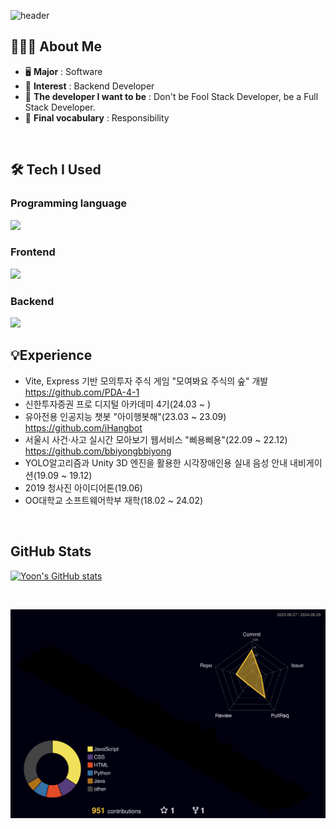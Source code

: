 
<!-- 헤더 -->
![header](https://capsule-render.vercel.app/api?type=slice&color=auto&height=200&section=header&text=Welcome%20To&desc=Yoon's%20GitHub&fontSize=60&rotate=14&fontAlignY=25&fontAlign=75&descAlignY=43&descAlign=80&&animation=twinkling)



## 🧑🏻‍💻 About Me
- 🖥️ **Major** : Software
- 🚀 **Interest** : Backend Developer
- 🔮 **The developer I want to be** : Don't be Fool Stack Developer, be a Full Stack Developer.
- 📜 **Final vocabulary** : Responsibility
<br>


## 🛠️ Tech I Used
### Programming language
<img src="https://skillicons.dev/icons?i=js,java,css,python,c" />

### Frontend
<img src="https://skillicons.dev/icons?i=react,vite,nginx,tailwind,figma" />

### Backend
<img src="https://skillicons.dev/icons?i=spring,docker,rabbitmq,aws,mysql,redis" />


<br>

    
## 💡Experience
- Vite, Express 기반 모의투자 주식 게임 "모여봐요 주식의 숲" 개발 https://github.com/PDA-4-1
- 신한투자증권 프로 디지털 아카데미 4기(24.03 ~ )
- 유아전용 인공지능 챗봇 "아이행봇해"(23.03 ~ 23.09) https://github.com/iHangbot
- 서울시 사건·사고 실시간 모아보기 웹서비스 "삐용삐용"(22.09 ~ 22.12) https://github.com/bbiyongbbiyong
- YOLO알고리즘과 Unity 3D 엔진을 활용한 시각장애인용 실내 음성 안내 내비게이션(19.09 ~ 19.12)
- 2019 청사진 아이디어톤(19.06)
- OO대학교 소프트웨어학부 재학(18.02 ~ 24.02)


<br>

    
## GitHub Stats

[![Yoon's GitHub stats](https://github-readme-stats.vercel.app/api?username=Yoon-97&include_all_commits=true&show_icons=true&theme=cobalt)](https://github.com/Yoon-97/github-readme-stats)

<br>

![](./profile-3d-contrib/profile-night-rainbow.svg)

<!-- 잔디 내역 3D로 만드셨는데 너무 신기하고 멋있어요!

다양한 경험을 해보신 것 같은데, 함께 공부해보면 좋을 것 같아요😊😊 -->
